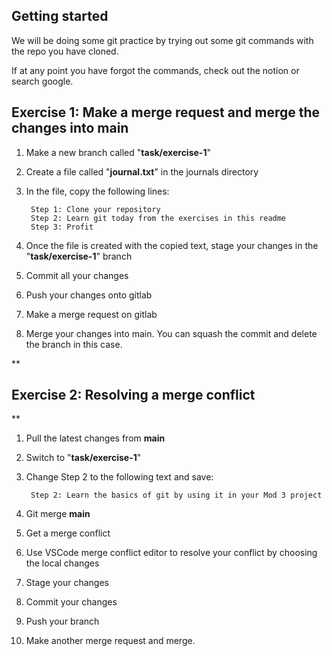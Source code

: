 
## Getting started


We will be doing some git practice by trying out some git commands with the repo you have cloned.



If at any point you have forgot the commands, check out the notion or search google.



## **Exercise 1: Make a merge request and merge the changes into main**

1. Make a new branch called "**task/exercise-1**"

2. Create a file called "**journal.txt**" in the journals directory

3. In the file, copy the following lines:

		Step 1: Clone your repository
		Step 2: Learn git today from the exercises in this readme
		Step 3: Profit

4. Once the file is created with the copied text, stage your changes in the "**task/exercise-1**" branch

5. Commit all your changes

6. Push your changes onto gitlab

7. Make a merge request on gitlab

8. Merge your changes into main. You can squash the commit and delete the branch in this case.



**

## Exercise 2: Resolving a merge conflict

**

1. Pull the latest changes from **main**

2. Switch to "**task/exercise-1**"

3. Change Step 2 to the following text and save:

		Step 2: Learn the basics of git by using it in your Mod 3 project

4. Git merge **main**

5. Get a merge conflict

6. Use VSCode merge conflict editor to resolve your conflict by choosing the local changes

7. Stage your changes

8. Commit your changes

9. Push your branch

10. Make another merge request and merge.